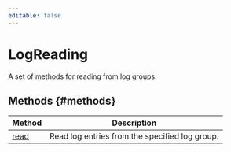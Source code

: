 ```yaml
---
editable: false
---
```


# LogReading
A set of methods for reading from log groups.

## Methods {#methods}
Method | Description
--- | ---
[read](read.md) | Read log entries from the specified log group.